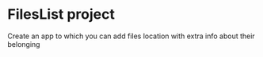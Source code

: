 # FilesList project
Create an app to which you can add files location with extra info about their belonging
